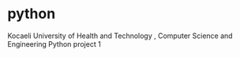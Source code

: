 # python
Kocaeli University of Health and Technology , Computer Science and Engineering Python project 1
